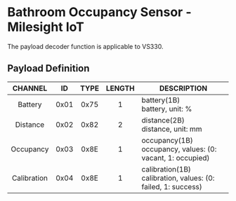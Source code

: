 # Bathroom Occupancy Sensor - Milesight IoT

The payload decoder function is applicable to VS330.

## Payload Definition

|   CHANNEL   |  ID  | TYPE | LENGTH | DESCRIPTION                                                      |
| :---------: | :--: | :--: | :----: | ---------------------------------------------------------------- |
|   Battery   | 0x01 | 0x75 |   1    | battery(1B)<br/>battery, unit: %                                 |
|  Distance   | 0x02 | 0x82 |   2    | distance(2B)<br/>distance, unit: mm                              |
|  Occupancy  | 0x03 | 0x8E |   1    | occupancy(1B)<br/>occupancy, values: (0: vacant, 1: occupied)    |
| Calibration | 0x04 | 0x8E |   1    | calibration(1B)<br/>calibration, values: (0: failed, 1: success) |
